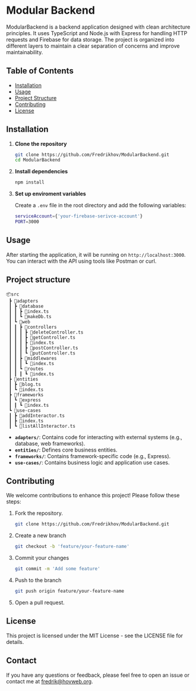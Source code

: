 # Modular Backend

ModularBackend is a backend application designed with clean architecture principles. It uses TypeScript and Node.js with Express for handling HTTP requests and Firebase for data storage. The project is organized into different layers to maintain a clear separation of concerns and improve maintainability.

## Table of Contents

- [Installation](#installation)
- [Usage](#usage)
- [Project Structure](#project-structure)
- [Contributing](#contributing)
- [License](#license)

## Installation

1. **Clone the repository**
   ```bash
   git clone https://github.com/Fredrikhov/ModularBackend.git
   cd ModularBackend
   ```
2. **Install dependencies**
   ```bash
   npm install
   ```
3. **Set up enviroment variables**

   Create a `.env` file in the root directory and add the following variables:

   ```bash
   serviceAccount={'your-firebase-serivce-account'}
   PORT=3000
   ```

## Usage

After starting the application, it will be running on `http://localhost:3000`. You can interact with the API using tools like Postman or curl.

## Project structure

```
📦src
 ┣ 📂adapters
 ┃ ┣ 📂database
 ┃ ┃ ┣ 📜index.ts
 ┃ ┃ ┗ 📜makeDb.ts
 ┃ ┗ 📂web
 ┃ ┃ ┣ 📂controllers
 ┃ ┃ ┃ ┣ 📜deleteController.ts
 ┃ ┃ ┃ ┣ 📜getController.ts
 ┃ ┃ ┃ ┣ 📜index.ts
 ┃ ┃ ┃ ┣ 📜postController.ts
 ┃ ┃ ┃ ┗ 📜putController.ts
 ┃ ┃ ┣ 📂middlewares
 ┃ ┃ ┃ ┗ 📜index.ts
 ┃ ┃ ┗ 📂routes
 ┃ ┃ ┃ ┗ 📜index.ts
 ┣ 📂entities
 ┃ ┣ 📜blog.ts
 ┃ ┗ 📜index.ts
 ┣ 📂frameworks
 ┃ ┗ 📂express
 ┃ ┃ ┗ 📜index.ts
 ┗ 📂use-cases
 ┃ ┣ 📜addInteractor.ts
 ┃ ┣ 📜index.ts
 ┃ ┗ 📜listAllInteractor.ts

```

- **`adapters/`**: Contains code for interacting with external systems (e.g., database, web frameworks).
- **`entities/`**: Defines core business entities.
- **`frameworks/`**: Contains framework-specific code (e.g., Express).
- **`use-cases/`**: Contains business logic and application use cases.

## Contributing

We welcome contributions to enhance this project! Please follow these steps:

1. Fork the repository.

   ```bash
   git clone https://github.com/Fredrikhov/ModularBackend.git
   ```

2. Create a new branch
   ```bash
   git checkout -b 'feature/your-feature-name'
   ```
3. Commit your changes
   ```bash
   git commit -m 'Add some feature'
   ```
4. Push to the branch
   ```bash
   git push origin feature/your-feature-name
   ```
5. Open a pull request.

## License

This project is licensed under the MIT License - see the LICENSE file for details.

## Contact

If you have any questions or feedback, please feel free to open an issue or contact me at fredrik@hovweb.org.
